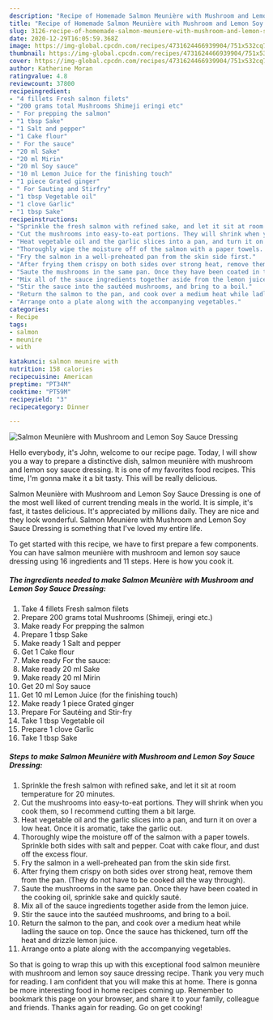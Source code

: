 ```yaml
---
description: "Recipe of Homemade Salmon Meunière with Mushroom and Lemon Soy Sauce Dressing"
title: "Recipe of Homemade Salmon Meunière with Mushroom and Lemon Soy Sauce Dressing"
slug: 3126-recipe-of-homemade-salmon-meuniere-with-mushroom-and-lemon-soy-sauce-dressing
date: 2020-12-29T16:05:59.368Z
image: https://img-global.cpcdn.com/recipes/4731624466939904/751x532cq70/salmon-meuniere-with-mushroom-and-lemon-soy-sauce-dressing-recipe-main-photo.jpg
thumbnail: https://img-global.cpcdn.com/recipes/4731624466939904/751x532cq70/salmon-meuniere-with-mushroom-and-lemon-soy-sauce-dressing-recipe-main-photo.jpg
cover: https://img-global.cpcdn.com/recipes/4731624466939904/751x532cq70/salmon-meuniere-with-mushroom-and-lemon-soy-sauce-dressing-recipe-main-photo.jpg
author: Katherine Moran
ratingvalue: 4.8
reviewcount: 37800
recipeingredient:
- "4 fillets Fresh salmon filets"
- "200 grams total Mushrooms Shimeji eringi etc"
- " For prepping the salmon"
- "1 tbsp Sake"
- "1 Salt and pepper"
- "1 Cake flour"
- " For the sauce"
- "20 ml Sake"
- "20 ml Mirin"
- "20 ml Soy sauce"
- "10 ml Lemon Juice for the finishing touch"
- "1 piece Grated ginger"
- " For Sauting and Stirfry"
- "1 tbsp Vegetable oil"
- "1 clove Garlic"
- "1 tbsp Sake"
recipeinstructions:
- "Sprinkle the fresh salmon with refined sake, and let it sit at room temperature for 20 minutes."
- "Cut the mushrooms into easy-to-eat portions. They will shrink when you cook them, so I recommend cutting them a bit large."
- "Heat vegetable oil and the garlic slices into a pan, and turn it on over a low heat. Once it is aromatic, take the garlic out."
- "Thoroughly wipe the moisture off of the salmon with a paper towels. Sprinkle both sides with salt and pepper. Coat with cake flour, and dust off the excess flour."
- "Fry the salmon in a well-preheated pan from the skin side first."
- "After frying them crispy on both sides over strong heat, remove them from the pan. (They do not have to be cooked all the way through)."
- "Saute the mushrooms in the same pan. Once they have been coated in the cooking oil, sprinkle sake and quickly sauté."
- "Mix all of the sauce ingredients together aside from the lemon juice."
- "Stir the sauce into the sautéed mushrooms, and bring to a boil."
- "Return the salmon to the pan, and cook over a medium heat while ladling the sauce on top. Once the sauce has thickened, turn off the heat and drizzle lemon juice."
- "Arrange onto a plate along with the accompanying vegetables."
categories:
- Recipe
tags:
- salmon
- meunire
- with

katakunci: salmon meunire with 
nutrition: 158 calories
recipecuisine: American
preptime: "PT34M"
cooktime: "PT59M"
recipeyield: "3"
recipecategory: Dinner

---
```



![Salmon Meunière with Mushroom and Lemon Soy Sauce Dressing](https://img-global.cpcdn.com/recipes/4731624466939904/751x532cq70/salmon-meuniere-with-mushroom-and-lemon-soy-sauce-dressing-recipe-main-photo.jpg)

Hello everybody, it's John, welcome to our recipe page. Today, I will show you a way to prepare a distinctive dish, salmon meunière with mushroom and lemon soy sauce dressing. It is one of my favorites food recipes. This time, I'm gonna make it a bit tasty. This will be really delicious.

Salmon Meunière with Mushroom and Lemon Soy Sauce Dressing is one of the most well liked of current trending meals in the world. It is simple, it's fast, it tastes delicious. It's appreciated by millions daily. They are nice and they look wonderful. Salmon Meunière with Mushroom and Lemon Soy Sauce Dressing is something that I've loved my entire life.




To get started with this recipe, we have to first prepare a few components. You can have salmon meunière with mushroom and lemon soy sauce dressing using 16 ingredients and 11 steps. Here is how you cook it.

<!--inarticleads1-->

##### The ingredients needed to make Salmon Meunière with Mushroom and Lemon Soy Sauce Dressing:

1. Take 4 fillets Fresh salmon filets
1. Prepare 200 grams total Mushrooms (Shimeji, eringi etc.)
1. Make ready  For prepping the salmon
1. Prepare 1 tbsp Sake
1. Make ready 1 Salt and pepper
1. Get 1 Cake flour
1. Make ready  For the sauce:
1. Make ready 20 ml Sake
1. Make ready 20 ml Mirin
1. Get 20 ml Soy sauce
1. Get 10 ml Lemon Juice (for the finishing touch)
1. Make ready 1 piece Grated ginger
1. Prepare  For Sautéing and Stir-fry
1. Take 1 tbsp Vegetable oil
1. Prepare 1 clove Garlic
1. Take 1 tbsp Sake




<!--inarticleads2-->

##### Steps to make Salmon Meunière with Mushroom and Lemon Soy Sauce Dressing:

1. Sprinkle the fresh salmon with refined sake, and let it sit at room temperature for 20 minutes.
1. Cut the mushrooms into easy-to-eat portions. They will shrink when you cook them, so I recommend cutting them a bit large.
1. Heat vegetable oil and the garlic slices into a pan, and turn it on over a low heat. Once it is aromatic, take the garlic out.
1. Thoroughly wipe the moisture off of the salmon with a paper towels. Sprinkle both sides with salt and pepper. Coat with cake flour, and dust off the excess flour.
1. Fry the salmon in a well-preheated pan from the skin side first.
1. After frying them crispy on both sides over strong heat, remove them from the pan. (They do not have to be cooked all the way through).
1. Saute the mushrooms in the same pan. Once they have been coated in the cooking oil, sprinkle sake and quickly sauté.
1. Mix all of the sauce ingredients together aside from the lemon juice.
1. Stir the sauce into the sautéed mushrooms, and bring to a boil.
1. Return the salmon to the pan, and cook over a medium heat while ladling the sauce on top. Once the sauce has thickened, turn off the heat and drizzle lemon juice.
1. Arrange onto a plate along with the accompanying vegetables.




So that is going to wrap this up with this exceptional food salmon meunière with mushroom and lemon soy sauce dressing recipe. Thank you very much for reading. I am confident that you will make this at home. There is gonna be more interesting food in home recipes coming up. Remember to bookmark this page on your browser, and share it to your family, colleague and friends. Thanks again for reading. Go on get cooking!

